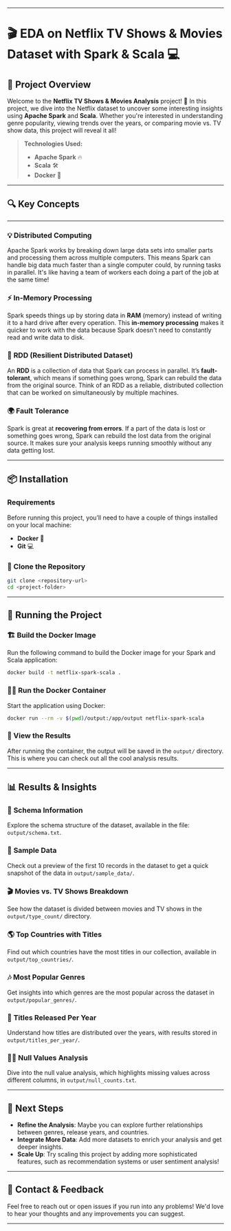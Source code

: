 
---

# 🎬 EDA on Netflix TV Shows & Movies Dataset with **Spark** & **Scala** 💻

## 👀 Project Overview

Welcome to the **Netflix TV Shows & Movies Analysis** project! 🎉 In this project, we dive into the Netflix dataset to uncover some interesting insights using **Apache Spark** and **Scala**. Whether you're interested in understanding genre popularity, viewing trends over the years, or comparing movie vs. TV show data, this project will reveal it all!

> **Technologies Used:**
> - **Apache Spark** 🔥
> - **Scala** 🛠️
> - **Docker** 🐳

---

## 🔍 Key Concepts
---

### 💡 **Distributed Computing**

Apache Spark works by breaking down large data sets into smaller parts and processing them across multiple computers. This means Spark can handle big data much faster than a single computer could, by running tasks in parallel. It's like having a team of workers each doing a part of the job at the same time!

### ⚡ **In-Memory Processing**

Spark speeds things up by storing data in **RAM** (memory) instead of writing it to a hard drive after every operation. This **in-memory processing** makes it quicker to work with the data because Spark doesn't need to constantly read and write data to disk.

### 🔗 **RDD (Resilient Distributed Dataset)**

An **RDD** is a collection of data that Spark can process in parallel. It’s **fault-tolerant**, which means if something goes wrong, Spark can rebuild the data from the original source. Think of an RDD as a reliable, distributed collection that can be worked on simultaneously by multiple machines.

### 🌍 **Fault Tolerance**

Spark is great at **recovering from errors**. If a part of the data is lost or something goes wrong, Spark can rebuild the lost data from the original source. It makes sure your analysis keeps running smoothly without any data getting lost.

---

## 📦 Installation

### Requirements

Before running this project, you’ll need to have a couple of things installed on your local machine:

- **Docker** 🐳
- **Git** 💻

### 🔧 Clone the Repository

```bash
git clone <repository-url>
cd <project-folder>
```

---

## 🚀 Running the Project

### 🏗️ Build the Docker Image

Run the following command to build the Docker image for your Spark and Scala application:

```bash
docker build -t netflix-spark-scala .
```

### 🏃‍♂️ Run the Docker Container

Start the application using Docker:

```bash
docker run --rm -v $(pwd)/output:/app/output netflix-spark-scala
```

### 🧐 View the Results

After running the container, the output will be saved in the `output/` directory. This is where you can check out all the cool analysis results.

---

## 📊 Results & Insights

### 📂 **Schema Information**
Explore the schema structure of the dataset, available in the file: `output/schema.txt`.

### 📝 **Sample Data**
Check out a preview of the first 10 records in the dataset to get a quick snapshot of the data in `output/sample_data/`.

### 🎬 **Movies vs. TV Shows Breakdown**
See how the dataset is divided between movies and TV shows in the `output/type_count/` directory.

### 🌎 **Top Countries with Titles**
Find out which countries have the most titles in our collection, available in `output/top_countries/`.

### 🎶 **Most Popular Genres**
Get insights into which genres are the most popular across the dataset in `output/popular_genres/`.

### 📅 **Titles Released Per Year**
Understand how titles are distributed over the years, with results stored in `output/titles_per_year/`.

### 🕵️‍♂️ **Null Values Analysis**
Dive into the null value analysis, which highlights missing values across different columns, in `output/null_counts.txt`.

---

## 🎯 Next Steps

- **Refine the Analysis**: Maybe you can explore further relationships between genres, release years, and countries.
- **Integrate More Data**: Add more datasets to enrich your analysis and get deeper insights.
- **Scale Up**: Try scaling this project by adding more sophisticated features, such as recommendation systems or user sentiment analysis!

---

## 💬 Contact & Feedback

Feel free to reach out or open issues if you run into any problems! We'd love to hear your thoughts and any improvements you can suggest. 

---

